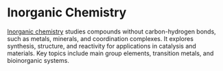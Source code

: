 # Inorganic Chemistry

[Inorganic chemistry](https://chemrxiv.org/engage/chemrxiv/category-dashboard/605c72ef153207001f6470d3) studies compounds without carbon-hydrogen bonds, such as metals, minerals, and coordination complexes. It explores synthesis, structure, and reactivity for applications in catalysis and materials. Key topics include main group elements, transition metals, and bioinorganic systems.
